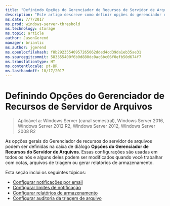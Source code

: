```yaml
---
title: "Definindo Opções do Gerenciador de Recursos de Servidor de Arquivos"
description: "Este artigo descreve como definir opções do gerenciador de recurso de servidor de arquivo"
ms.date: 7/7/2017
ms.prod: windows-server-threshold
ms.technology: storage
ms.topic: article
author: JasonGerend
manager: brianlic
ms.author: jgerend
ms.openlocfilehash: f8b29235540957265062dded4cd39da1eb35ae31
ms.sourcegitcommit: 583355400f6b0d880dc0ac6bc06f0efb50d674f7
ms.translationtype: HT
ms.contentlocale: pt-BR
ms.lasthandoff: 10/17/2017
---
```

# <a name="setting-file-server-resource-manager-options"></a>Definindo Opções do Gerenciador de Recursos de Servidor de Arquivos

> Aplicável a: Windows Server (canal semestral), Windows Server 2016, Windows Server 2012 R2, Windows Server 2012, Windows Server 2008 R2

As opções gerais do Gerenciador de recursos do servidor de arquivos podem ser definidas na caixa de diálogo **Opções do Gerenciador de Recursos do Servidor de Arquivos**. Essas configurações são usadas em todos os nós e alguns deles podem ser modificados quando você trabalhar com cotas, arquivos de triagem ou gerar relatórios de armazenamento.

Esta seção inclui os seguintes tópicos:

-   [Configurar notificações por email](configure-email-notifications.md)
-   [Configurar limites de notificação](configure-notification-limits.md)
-   [Configurar relatórios de armazenamento](configure-storage-reports.md)
-   [Configurar auditoria da triagem de arquivo](configure-file-screen-audit.md)


